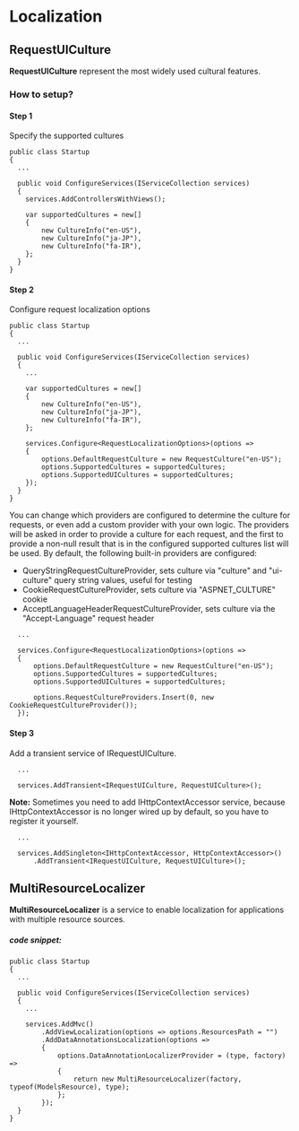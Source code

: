 # Localization

## RequestUICulture
**RequestUICulture** represent the most widely used cultural features.

### How to setup?

#### Step 1
Specify the supported cultures
```
public class Startup
{
  ...

  public void ConfigureServices(IServiceCollection services)
  {
    services.AddControllersWithViews();

    var supportedCultures = new[]
    {
        new CultureInfo("en-US"),
        new CultureInfo("ja-JP"),
        new CultureInfo("fa-IR"),
    };
  }
}
```

#### Step 2
Configure request localization options
```
public class Startup
{
  ...

  public void ConfigureServices(IServiceCollection services)
  {
    ...

    var supportedCultures = new[]
    {
        new CultureInfo("en-US"),
        new CultureInfo("ja-JP"),
        new CultureInfo("fa-IR"),
    };

    services.Configure<RequestLocalizationOptions>(options =>
    {
        options.DefaultRequestCulture = new RequestCulture("en-US");
        options.SupportedCultures = supportedCultures;
        options.SupportedUICultures = supportedCultures;
    });
  }
}
```
You can change which providers are configured to determine the culture for requests, or even add a custom provider with your own logic. The providers will be asked in order to provide a culture for each request, and the first to provide a non-null result that is in the configured supported cultures list will be used. By default, the following built-in providers are configured:
- QueryStringRequestCultureProvider, sets culture via "culture" and "ui-culture" query string values, useful for testing
- CookieRequestCultureProvider, sets culture via "ASPNET_CULTURE" cookie
- AcceptLanguageHeaderRequestCultureProvider, sets culture via the "Accept-Language" request header
```
  ...

  services.Configure<RequestLocalizationOptions>(options =>
  {
      options.DefaultRequestCulture = new RequestCulture("en-US");
      options.SupportedCultures = supportedCultures;
      options.SupportedUICultures = supportedCultures;

      options.RequestCultureProviders.Insert(0, new CookieRequestCultureProvider());
  });
```

#### Step 3
Add a transient service of IRequestUICulture.
```
  ...

  services.AddTransient<IRequestUICulture, RequestUICulture>();
```
**Note:** Sometimes you need to add IHttpContextAccessor service, because IHttpContextAccessor is no longer wired up by default, so you have to register it yourself.
```
  ...

  services.AddSingleton<IHttpContextAccessor, HttpContextAccessor>()
      .AddTransient<IRequestUICulture, RequestUICulture>();
```



## MultiResourceLocalizer
**MultiResourceLocalizer** is a service to enable localization for applications with multiple resource sources.

##### code snippet:
```
public class Startup
{
  ...

  public void ConfigureServices(IServiceCollection services)
  {
    ...

    services.AddMvc()
        .AddViewLocalization(options => options.ResourcesPath = "")
        .AddDataAnnotationsLocalization(options =>
        {
            options.DataAnnotationLocalizerProvider = (type, factory) =>
            {
                return new MultiResourceLocalizer(factory, typeof(ModelsResource), type);
            };
        });
  }
}
```
